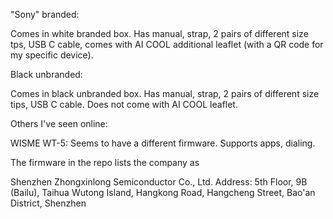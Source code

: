 "Sony" branded:

Comes in white branded box. Has manual, strap, 2 pairs of different size tps, USB C cable, comes with AI COOL additional leaflet (with a QR code for my specific device).

Black unbranded:

Comes in black unbranded box. Has manual, strap, 2 pairs of different size tips, USB C cable. Does not come with AI COOL leaflet.


Others I've seen online: 

WISME WT-5: Seems to have a different firmware. Supports apps, dialing.


The firmware in the repo lists the company as

Shenzhen Zhongxinlong Semiconductor Co., Ltd.
Address: 5th Floor, 9B (Bailu), Taihua Wutong Island, Hangkong Road, Hangcheng Street, Bao'an District, Shenzhen
